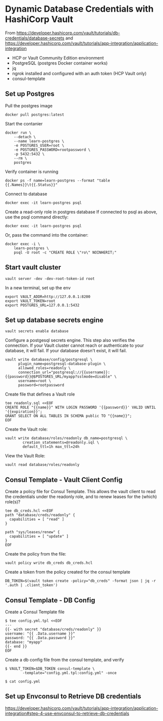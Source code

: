 # Dynamic Database Credentials with HashiCorp Vault
From https://developer.hashicorp.com/vault/tutorials/db-credentials/database-secrets
and 
https://developer.hashicorp.com/vault/tutorials/app-integration/application-integration


* HCP or Vault Community Edition environment
* PostgreSQL (postgres Docker container works)
* jq
* ngrok installed and configured with an auth token (HCP Vault only)
* consul-template

## Set up Postgres

Pull the postgres image
```
docker pull postgres:latest
```

Start the contanier
```
docker run \
    --detach \
    --name learn-postgres \
    -e POSTGRES_USER=root \
    -e POSTGRES_PASSWORD=rootpassword \
    -p 5432:5432 \
    --rm \
    postgres
```

Verify container is running
```
docker ps -f name=learn-postgres --format "table {{.Names}}\t{{.Status}}"
```

Connect to database
```
docker exec -it learn-postgres psql
```

Create a read-only role in postgres database
If connected to psql as above, use the psql command directly:
```
docker exec -it learn-postgres psql
```
Or, pass the command into the container:
```
docker exec -i \
    learn-postgres \
    psql -U root -c "CREATE ROLE \"ro\" NOINHERIT;"
```

## Start vault cluster
```
vault server -dev -dev-root-token-id root
```

In a new terminal, set up the env
```
export VAULT_ADDR=http://127.0.0.1:8200
export VAULT_TOKEN=root
export POSTGRES_URL=127.0.0.1:5432
```

## Set up database secrets engine
```
vault secrets enable database
```

Configure a postgesql secrets engine.
This step also verifies the connection.
If your Vault cluster cannot reach or authenticate to your database, it will fail.
If your database doesn't exist, it will fail.
```
vault write database/config/postgresql \
      plugin_name=postgresql-database-plugin \
      allowed_roles=readonly \
      connection_url="postgresql://{{username}}:{{password}}@$POSTGRES_URL/myapp?sslmode=disable" \
      username=root \
      password=rootpassword
```

Create file that defines a Vault role
```
tee readonly.sql <<EOF
CREATE ROLE "{{name}}" WITH LOGIN PASSWORD '{{password}}' VALID UNTIL '{{expiration}}';
GRANT SELECT ON ALL TABLES IN SCHEMA public TO "{{name}}";
EOF
```

Create the Vault role:
```
vault write database/roles/readonly db_name=postgresql \
        creation_statements=@readonly.sql \
        default_ttl=1h max_ttl=24h
```

View the Vault Role:
```
vault read database/roles/readonly
```

## Consul Template - Vault Client Config
Create a policy file for Consul Template.
This allows the vault client to read the credentials under the readonly role, and to renew leases for the (which) role(s)?
```
tee db_creds.hcl <<EOF
path "database/creds/readonly" {
  capabilities = [ "read" ]
}

path "sys/leases/renew" {
  capabilities = [ "update" ]
}
EOF
```

Create the policy from the file:
```
vault policy write db_creds db_creds.hcl
```

Create a token from the policy created for the consul template
```
DB_TOKEN=$(vault token create -policy="db_creds" -format json | jq -r '.auth | .client_token')
```

## Consul Template - DB Config
Create a Consul Template file
```
$ tee config.yml.tpl <<EOF
---
{{- with secret "database/creds/readonly" }}
username: "{{ .Data.username }}"
password: "{{ .Data.password }}"
database: "myapp"
{{- end }}
EOF
```

Create a db config file from the consul template, and verify
```
$ VAULT_TOKEN=$DB_TOKEN consul-template \
        -template="config.yml.tpl:config.yml" -once

$ cat config.yml
```

## Set up Envconsul to Retrieve DB credentials
https://developer.hashicorp.com/vault/tutorials/app-integration/application-integration#step-4-use-envconsul-to-retrieve-db-credentials
